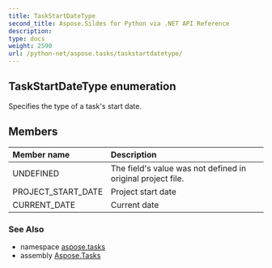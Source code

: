 ```yaml
---
title: TaskStartDateType
second_title: Aspose.Sildes for Python via .NET API Reference
description: 
type: docs
weight: 2590
url: /python-net/aspose.tasks/taskstartdatetype/
---
```


## TaskStartDateType enumeration

Specifies the type of a task's start date.

## Members
| Member name | Description |
| :- | :- |
|UNDEFINED|The field's value was not defined in original project file.|
|PROJECT_START_DATE|Project start date|
|CURRENT_DATE|Current date|

### See Also

* namespace [aspose.tasks](/tasks/python-net/aspose.tasks/)
* assembly [Aspose.Tasks](/tasks/python-net/)

